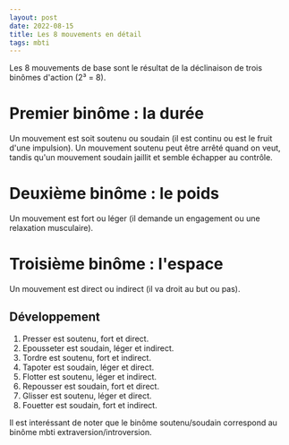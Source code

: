 ```yaml
---
layout: post
date: 2022-08-15
title: Les 8 mouvements en détail 
tags: mbti 
---
```

Les 8 mouvements de base sont le résultat de la déclinaison de trois binômes d'action (2³ = 8).

# Premier binôme : la durée 
Un mouvement est soit soutenu ou soudain (il est continu ou est le fruit d'une impulsion). Un mouvement soutenu peut être arrêté quand on veut, tandis qu'un mouvement soudain jaillit et semble échapper au contrôle.

# Deuxième binôme : le poids
Un mouvement est fort ou léger (il demande un engagement ou une relaxation musculaire).

# Troisième binôme : l'espace
Un mouvement est direct ou indirect (il va droit au but ou pas).

## Développement
1. Presser est soutenu, fort et direct.
2. Epousseter est soudain, léger et indirect.
3. Tordre est soutenu, fort et indirect.
4. Tapoter est soudain, léger et direct.
5. Flotter est soutenu, léger et indirect.
6. Repousser est soudain, fort et direct.
7. Glisser est soutenu, léger et direct.
8. Fouetter est soudain, fort et indirect.

Il est interéssant de noter que le binôme soutenu/soudain correspond au binôme mbti extraversion/introversion.

